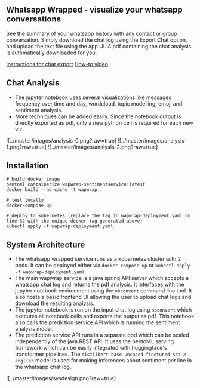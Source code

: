 ## Whatsapp Wrapped - visualize your whatsapp conversations
See the summary of your whatsapp history with any contact or group conversation. Simply download the chat log using the Export Chat option, and upload the text file using the app UI. A pdf containing the chat analysis is automatically downloaded for you.

[Instructions for chat export](https://faq.whatsapp.com/1180414079177245/?cms_platform=android)
[How-to video](https://www.youtube.com/watch?v=8BwGj9ssZSY&t=36s)


## Chat Analysis

- The jupyter notebook uses several visualizations like messages frequency over time and day, wordcloud, topic modelling, emoji and sentiment analysis.
- More techniques can be added easily. Since the notebook output is directly exported as pdf, only a new python cell is required for each new viz.

![../master/images/analysis-0.png?raw=true]
![../master/images/analysis-1.png?raw=true]
![../master/images/analysis-2.png?raw=true]


## Installation
```
# build docker image
bentoml containerize wapwrap-sentimentservice:latest
docker build --no-cache -t wapwrap .

# test locally
docker-compose up

# deploy to kubernetes (replace the tag in wapwrap-deployment.yaml on line 32 with the unique docker tag generated above)
kubectl apply -f wapwrap-deployment.yaml
```

## System Architecture

- The whatsapp wrapped service runs as a kubernetes cluster with 2 pods. It can be deployed either via `docker-compose up` or `kubectl apply -f wapwrap-deployment.yaml`.
- The main wapwrap service is a java spring API server which accepts a whatsapp chat log and returns the pdf analysis. It interfaces with the jupyter notebook environment using the `nbconvert` command line tool. It also hosts a basic frontend UI allowing the user to upload chat logs and download the resulting analysis.
- The jupyter notebook is run on the input chat log using `nbconvert` which executes all notebook cells and exports the output as pdf. This notebook also calls the prediction service API which is running the sentiment analysis model.
- The prediction service API runs in a separate pod which can be scaled independently of the java REST API. It uses the bentoML serving framework which can be easily integrated with huggingface's transformer pipelines. The `distilbert-base-uncased-finetuned-sst-2-english` model is used for making inferences about sentiment per line in the whatsapp chat log.

![../master/images/sysdesign.png?raw=true]
